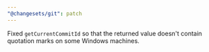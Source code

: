 ```yaml
---
"@changesets/git": patch
---
```


Fixed `getCurrentCommitId` so that the returned value doesn't contain quotation marks on some Windows machines.
